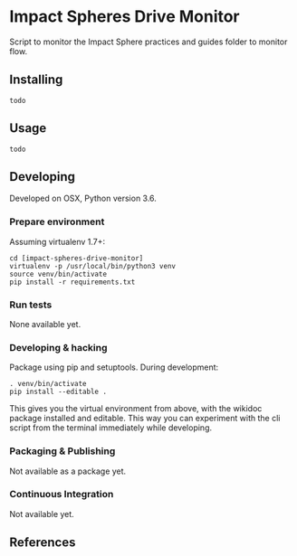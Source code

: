 # Impact Spheres Drive Monitor

Script to monitor the Impact Sphere practices and guides folder to monitor flow.


## Installing

```
todo
```

## Usage

```
todo
```

## Developing

Developed on OSX, Python version 3.6.

### Prepare environment

Assuming virtualenv 1.7+:

```
cd [impact-spheres-drive-monitor]
virtualenv -p /usr/local/bin/python3 venv
source venv/bin/activate
pip install -r requirements.txt
```

### Run tests

None available yet.

### Developing & hacking

Package using pip and setuptools. During development:

```
. venv/bin/activate
pip install --editable .

```

This gives you the virtual environment from above,
with the wikidoc package installed and editable.
This way you can experiment with the cli script from the terminal 
immediately while developing.

### Packaging & Publishing

Not available as a package yet.

### Continuous Integration

Not available yet.

## References

 [Drive Python API quickstart]: https://developers.google.com/drive/v3/web/quickstart/python
 [Python Drive API]: https://developers.google.com/resources/api-libraries/documentation/drive/v3/python/latest/
 [Google API management console]: https://console.developers.google.com/apis/credentials?project=ageless-aquifer-176113

